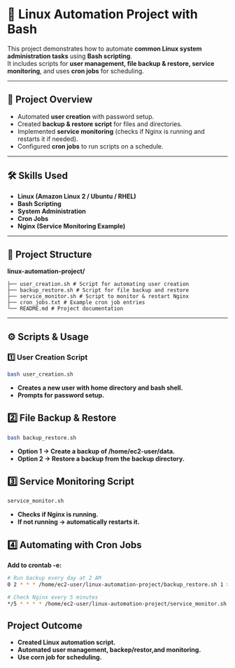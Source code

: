 # 🐧 Linux Automation Project with Bash

This project demonstrates how to automate **common Linux system administration tasks** using **Bash scripting**.  
It includes scripts for **user management, file backup & restore, service monitoring**, and uses **cron jobs** for scheduling.  

---

## 🚀 Project Overview
- Automated **user creation** with password setup.  
- Created **backup & restore script** for files and directories.  
- Implemented **service monitoring** (checks if Nginx is running and restarts it if needed).  
- Configured **cron jobs** to run scripts on a schedule.  

---

## 🛠️ Skills Used
- **Linux (Amazon Linux 2 / Ubuntu / RHEL)**  
- **Bash Scripting**  
- **System Administration**  
- **Cron Jobs**  
- **Nginx (Service Monitoring Example)**  

---

## 📂 Project Structure
**linux-automation-project/**
```
├── user_creation.sh # Script for automating user creation
├── backup_restore.sh # Script for file backup and restore
├── service_monitor.sh # Script to monitor & restart Nginx
├── cron_jobs.txt # Example cron job entries
└── README.md # Project documentation
```

---

## ⚙️ Scripts & Usage

### 1️⃣ User Creation Script
```bash
bash user_creation.sh
```
- **Creates a new user with home directory and bash shell.**
- **Prompts for password setup.**

## 2️⃣ File Backup & Restore
```bash
bash backup_restore.sh
```
- **Option 1 → Create a backup of /home/ec2-user/data.**
- **Option 2 → Restore a backup from the backup directory.**

## 3️⃣ Service Monitoring Script
```bash
service_monitor.sh
```
- **Checks if Nginx is running.**
- **If not running → automatically restarts it.**

## 4️⃣ Automating with Cron Jobs
**Add to crontab -e:**  
```bash
# Run backup every day at 2 AM
0 2 * * * /home/ec2-user/linux-automation-project/backup_restore.sh 1 >> /home/ec2-user/backup.log 2>&1

# Check Nginx every 5 minutes
*/5 * * * * /home/ec2-user/linux-automation-project/service_monitor.sh >> /home/ec2-user/service.log 2>&1
```

## Project Outcome
- **Created Linux automation script.**
- **Automated user management, backep/restor,and monitoring.**
- **Use corn job for scheduling.**
